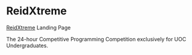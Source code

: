 # ReidXtreme

[ReidXtreme](https://reidxtreme.ucscieee.com/) Landing Page

The 24-hour Competitive Programming Competition exclusively for UOC Undergraduates. 